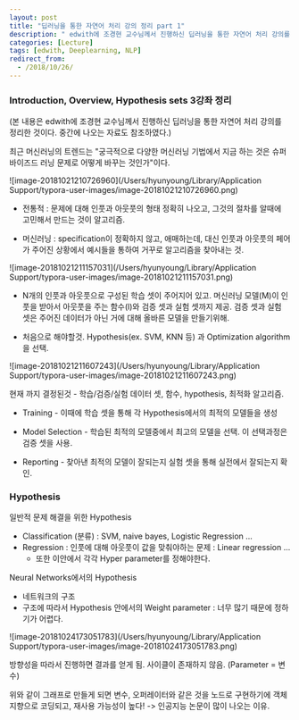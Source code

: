 ```yaml
---
layout: post
title: "딥러닝을 통한 자연어 처리 강의 정리 part 1"
description: " edwith에 조경현 교수님께서 진행하신 딥러닝을 통한 자연어 처리 강의를 정리, Introduction, Overview, Hypothesis sets 부분"
categories: [Lecture]
tags: [edwith, Deeplearning, NLP]
redirect_from:
  - /2018/10/26/
---
```



### Introduction, Overview, Hypothesis sets 3강좌 정리

(본 내용은 edwith에 조경현 교수님께서 진행하신 딥러닝을 통한 자연어 처리 강의를 정리한 것이다. 중간에 나오는 자료도 참조하였다.)

최근 머신러닝의 트렌드는 "궁극적으로 다양한 머신러닝 기법에서 지금 하는 것은 슈퍼바이즈드 러닝 문제로 어떻게 바꾸는 것인가"이다.

![image-20181021210726960](/Users/hyunyoung/Library/Application Support/typora-user-images/image-20181021210726960.png)

- 전통적 : 문제에 대해 인풋과 아웃풋의 형태 정확히 나오고, 그것의 절차를 알때에 고민해서 만드는 것이 알고리즘.

- 머신러닝 : specification이 정확하지 않고, 애매하는데, 대신 인풋과 아웃풋의 페어가 주어진 상황에서 예시들을 통하여 거꾸로 알고리즘을 찾아내는 것.

![image-20181021211157031](/Users/hyunyoung/Library/Application Support/typora-user-images/image-20181021211157031.png)

- N개의 인풋과 아웃풋으로 구성된 학습 셋이 주어지어 있고. 머신러닝 모델(M)이 인풋을 받아서 아웃풋을 주는 함수(l)와 검증 셋과 실험 셋까지 제공. 검증 셋과 실험 셋은 주어진 데이터가 아닌 거에 대해 올바른 모델을 만들기위해.

- 처음으로 해야할것. Hypothesis(ex. SVM, KNN 등) 과 Optimization algorithm을 선택.

![image-20181021211607243](/Users/hyunyoung/Library/Application Support/typora-user-images/image-20181021211607243.png)

현재 까지 결정된것 - 학습/검증/실험 데이터 셋, 함수, hypothesis, 최적화 알고리즘.

- Training - 이때에 학습 셋을 통해 각 Hypothesis에서의 최적의 모델들을 생성

- Model Selection -  학습된 최적의 모델중에서 최고의 모델을 선택. 이 선택과정은 검증 셋을 사용.

- Reporting - 찾아낸 최적의 모델이 잘되는지 실험 셋을 통해 실전에서 잘되는지 확인.



### Hypothesis

일반적 문제 해결을 위한 Hypothesis

- Classification (분류) : SVM, naive bayes, Logistic Regression ...
- Regression : 인풋에 대해 아웃풋이 값을 맞춰야하는 문제 : Linear regression ... 
  - 또한 이안에서 각각 Hyper parameter를 정해야한다.



Neural Networks에서의 Hypothesis

- 네트워크의 구조 
- 구조에 따라서 Hypothesis 안에서의 Weight parameter : 너무 많기 때문에 정하기가 어렵다. 

![image-20181024173051783](/Users/hyunyoung/Library/Application Support/typora-user-images/image-20181024173051783.png)

방향성을 따라서 진행하면 결과를 얻게 됨. 사이클이 존재하지 않음. (Parameter = 변수)

위와 같이 그래프로 만들게 되면 변수, 오퍼레이터와 같은 것을 노드로 구현하기에 객체지향으로 코딩되고, 재사용 가능성이 높다! -> 인공지능 논문이 많이 나오는 이유.
